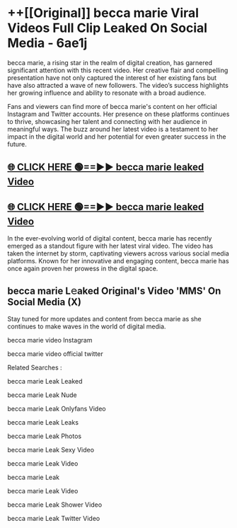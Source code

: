 # ++[[Original]] becca marie Viral Videos Full Clip Leaked On Social Media - 6ae1j<br>

becca marie, a rising star in the realm of digital creation, has garnered significant attention with this recent video. Her creative flair and compelling presentation have not only captured the interest of her existing fans but have also attracted a wave of new followers. The video’s success highlights her growing influence and ability to resonate with a broad audience.

Fans and viewers can find more of becca marie's content on her official Instagram and Twitter accounts. Her presence on these platforms continues to thrive, showcasing her talent and connecting with her audience in meaningful ways. The buzz around her latest video is a testament to her impact in the digital world and her potential for even greater success in the future.


## [🌐 CLICK HERE 🟢==►► becca marie leaked Video ](https://onlyclips.site?title=becca_marie&ref=git)

## [🌐 CLICK HERE 🟢==►► becca marie leaked Video ](https://onlyclips.site?title=becca_marie&ref=git)


In the ever-evolving world of digital content, becca marie has recently emerged as a standout figure with her latest viral video. The video has taken the internet by storm, captivating viewers across various social media platforms. Known for her innovative and engaging content, becca marie has once again proven her prowess in the digital space.



## becca marie L𝚎aked Original's Video 'MMS' On Social Media (X)


Stay tuned for more updates and content from becca marie as she continues to make waves in the world of digital media.

becca marie video Instagram

becca marie video official twitter


Related Searches :

becca marie Leak Leaked

becca marie Leak Nude

becca marie Leak Onlyfans Video

becca marie Leak Leaks

becca marie Leak Photos

becca marie Leak Sexy Video

becca marie Leak Video

becca marie Leak

becca marie Leak Video

becca marie Leak Shower Video

becca marie Leak Twitter Video

